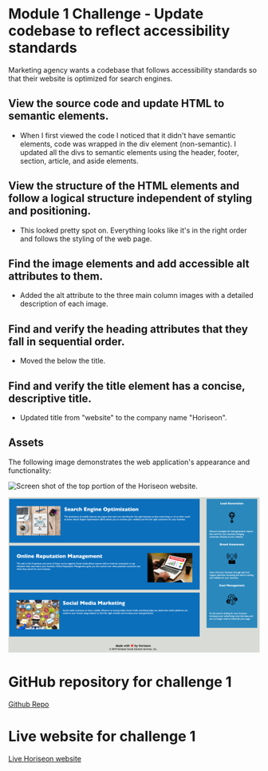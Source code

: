 # Module 1 Challenge - Update codebase to reflect accessibility standards

Marketing agency wants a codebase that follows accessibility standards so that their website is optimized for search engines.

## View the source code and update HTML to semantic elements.

* When I first viewed the code I noticed that it didn't have semantic elements, code was wrapped in the div element (non-semantic). I updated all the divs to semantic elements using the header, footer, section, article, and aside elements.

## View the structure of the HTML elements and follow a logical structure independent of styling and positioning.

* This looked pretty spot on. Everything looks like it's in the right order and follows the styling of the web page.

## Find the image elements and add accessible alt attributes to them.

* Added the alt attribute to the three main column images with a detailed description of each image.


## Find and verify the heading attributes that they fall in sequential order.

* Moved the <link> below the title.

## Find and verify the title element has a concise, descriptive title.

* Updated title from "website" to the company name "Horiseon".

## Assets

The following image demonstrates the web application's appearance and functionality:

![Screen shot of the top portion of the Horiseon website.](./assets/images/website-top-screen-shot.png)

![Screen shot of the bottom portion of the Horiseon website.](./assets/images/website-bottom-screen-shot.png)


# GitHub repository for challenge 1
[Github Repo](https://github.com/joliver521/horiseon)


# Live website for challenge 1
[Live Horiseon website](https://joliver521.github.io/horiseon/)